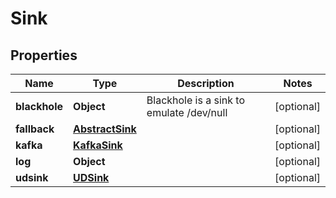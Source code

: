 

# Sink


## Properties

| Name | Type | Description | Notes |
|------------ | ------------- | ------------- | -------------|
|**blackhole** | **Object** | Blackhole is a sink to emulate /dev/null |  [optional] |
|**fallback** | [**AbstractSink**](AbstractSink.md) |  |  [optional] |
|**kafka** | [**KafkaSink**](KafkaSink.md) |  |  [optional] |
|**log** | **Object** |  |  [optional] |
|**udsink** | [**UDSink**](UDSink.md) |  |  [optional] |



